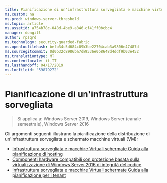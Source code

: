 ```yaml
---
title: Pianificazione di un'infrastruttura sorvegliata e macchine virtuali schermate
ms.custom: na
ms.prod: windows-server-threshold
ms.topic: article
ms.assetid: a754b78c-048d-4be9-a846-cf41ff0bcbc4
manager: dongill
author: rpsqrd
ms.technology: security-guarded-fabric
ms.openlocfilehash: befb34c5d684c09b3be22704cab3a9806e47487d
ms.sourcegitcommit: 0d0b32c8986ba7db9536e0b8648d4ddf9b03e452
ms.translationtype: MT
ms.contentlocale: it-IT
ms.lasthandoff: 04/17/2019
ms.locfileid: "59879272"
---
```

# <a name="planning-a-guarded-fabric"></a>Pianificazione di un'infrastruttura sorvegliata

>Si applica a: Windows Server 2019, Windows Server (canale semestrale), Windows Server 2016

Gli argomenti seguenti illustrano la pianificazione della distribuzione di un'infrastruttura sorvegliata e schermato macchine virtuali (VM):

- [Infrastruttura sorvegliata e macchine Virtuali schermate Guida alla pianificazione di hosting](guarded-fabric-planning-for-hosters.md) 
- [Componenti hardware compatibili con protezione basata sulla virtualizzazione di Windows Server 2016 di integrità del codice](guarded-fabric-compatible-hardware-with-virtualization-based-protection-of-code-integrity.md)
- [Infrastruttura sorvegliata e macchine Virtuali schermate Guida alla pianificazione per i tenant](guarded-fabric-shielded-vm-planning-for-tenants.md)
